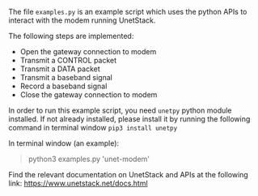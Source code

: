 The file `examples.py` is an example script which uses the python APIs to interact with the modem running UnetStack.

The following steps are implemented:

- Open the gateway connection to modem
- Transmit a CONTROL packet
- Transmit a DATA packet
- Transmit a baseband signal
- Record a baseband signal
- Close the gateway connection to modem

In order to run this example script, you need `unetpy` python module installed. If not already installed, please install it by running the following command in terminal window `pip3 install unetpy`

In terminal window (an example):

> python3 examples.py 'unet-modem'

Find the relevant documentation on UnetStack and APIs at the following link: https://www.unetstack.net/docs.html


